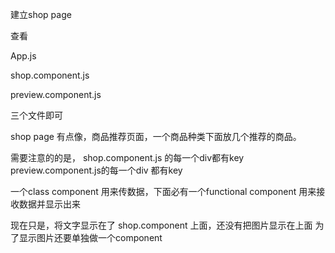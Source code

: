 
建立shop page

查看

App.js

shop.component.js

preview.component.js

三个文件即可


shop page 有点像，商品推荐页面，一个商品种类下面放几个推荐的商品。

需要注意的的是，
shop.component.js 的每一个div都有key
preview.component.js的每一个div 都有key

一个class component 用来传数据，下面必有一个functional component 用来接收数据并显示出来


现在只是，将文字显示在了 shop.component 上面，还没有把图片显示在上面
为了显示图片还要单独做一个component
